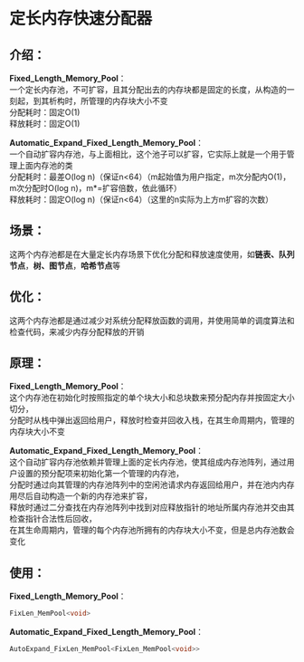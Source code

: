 # 定长内存快速分配器  
  
## 介绍：  
**Fixed_Length_Memory_Pool**：  
一个定长内存池，不可扩容，且其分配出去的内存块都是固定的长度，从构造的一刻起，到其析构时，所管理的内存块大小不变  
分配耗时：固定O(1)  
释放耗时：固定O(1)  
  
**Automatic_Expand_Fixed_Length_Memory_Pool**：  
一个自动扩容内存池，与上面相比，这个池子可以扩容，它实际上就是一个用于管理上面内存池的类  
分配耗时：最差O(log n)（保证n<64）（m起始值为用户指定，m次分配内O(1)，m次分配时O(log n)，m\*=扩容倍数，依此循环）  
释放耗时：固定O(log n)（保证n<64）（这里的n实际为上方m扩容的次数）  
  
## 场景：  
这两个内存池都是在大量定长内存场景下优化分配和释放速度使用，如**链表、队列节点**，**树、图节点**，**哈希节点**等  
  
## 优化：  
这两个内存池都是通过减少对系统分配释放函数的调用，并使用简单的调度算法和检查代码，来减少内存分配释放的开销  
  
## 原理：  
**Fixed_Length_Memory_Pool**：  
这个内存池在初始化时按照指定的单个块大小和总块数来预分配内存并按固定大小切分，  
分配时从栈中弹出返回给用户，释放时检查并回收入栈，在其生命周期内，管理的内存块大小不变  
  
**Automatic_Expand_Fixed_Length_Memory_Pool**：  
这个自动扩容内存池依赖并管理上面的定长内存池，使其组成内存池阵列，通过用户设置的预分配项来初始化第一个管理的内存池，  
分配时通过向其管理的内存池阵列中的空闲池请求内存返回给用户，并在池内内存用尽后自动构造一个新的内存池来扩容，  
释放时通过二分查找在内存池阵列中找到对应释放指针的地址所属内存池并交由其检查指针合法性后回收，  
在其生命周期内，管理的每个内存池所拥有的内存块大小不变，但是总内存池数会变化  

## 使用：  
**Fixed_Length_Memory_Pool**：  
```cpp
FixLen_MemPool<void>
```

**Automatic_Expand_Fixed_Length_Memory_Pool**：  
```cpp
AutoExpand_FixLen_MemPool<FixLen_MemPool<void>>
```
